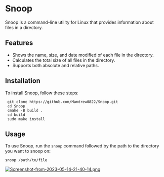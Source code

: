 # Snoop

Snoop is a command-line utility for Linux that provides information about files in a directory.

## Features

- Shows the name, size, and date modified of each file in the directory.
- Calculates the total size of all files in the directory.
- Supports both absolute and relative paths.

## Installation

To install Snoop, follow these steps:

     git clone https://github.com/Mandrew0822/Snoop.git
     cd Snoop
     cmake -B build .
     cd build
     sudo make install

## Usage

To use Snoop, run the `snoop` command followed by the path to the directory you want to snoop on:

    snoop /path/to/file
    
    
[![Screenshot-from-2023-05-14-21-40-14.png](https://i.postimg.cc/XvK8Z6vt/Screenshot-from-2023-05-14-21-40-14.png)](https://postimg.cc/DWZsDDLc)
